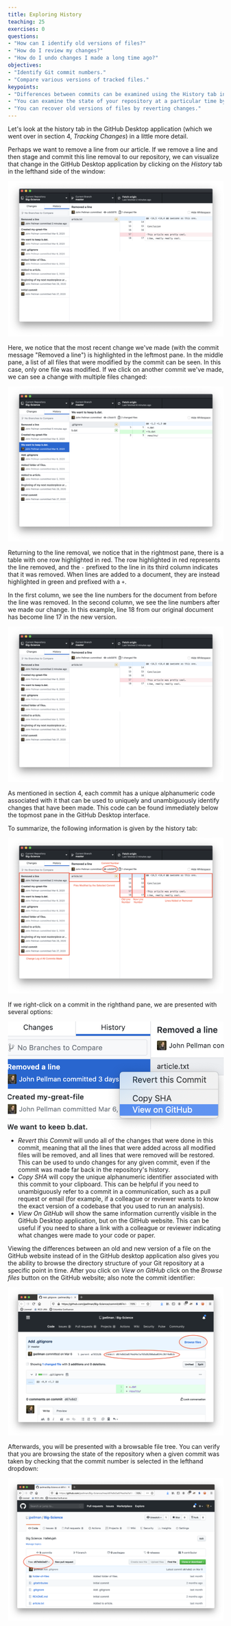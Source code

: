 ```yaml
---
title: Exploring History
teaching: 25
exercises: 0
questions:
- "How can I identify old versions of files?"
- "How do I review my changes?"
- "How do I undo changes I made a long time ago?"
objectives:
- "Identify Git commit numbers."
- "Compare various versions of tracked files."
keypoints:
- "Differences between commits can be examined using the History tab in GitHub Desktop.  You can look at diffs on the GitHub website side by side by right-clicking on a commit and then clicking on `View on GitHub`."
- "You can examine the state of your repository at a particular time by clicking `Browse files` when comparing differences between files on GitHub's website."
- "You can recover old versions of files by reverting changes."
---
```


Let's look at the history tab in the GitHub Desktop application (which we went over in section 4, *Tracking Changes*) in a little more detail.

Perhaps we want to remove a line from our article.  If we remove a line and then stage and commit this line removal to our repository, we can visualize that change in the GitHub Desktop application by clicking on the *History* tab in the lefthand side of the window:

![githistory1](../fig/git-history-1.png)

Here, we notice that the most recent change we've made (with the commit message "Removed a line") is highlighted in the leftmost pane.  In the middle pane, a list of all files that were modified by the commit can be seen.  In this case, only one file was modified.  If we click on another commit we've made, we can see a change with multiple files changed:

![githistory2](../fig/git-history-2.png)

Returning to the line removal, we notice that in the rightmost pane, there is a table with one row highlighted in red.  The row highlighted in red represents the line removed, and the `-` prefixed to the line in its third column indicates that it was removed.  When lines are added to a document, they are instead highlighted in green and prefixed with a `+`.

In the first column, we see the line numbers for the document from before the line was removed.  In the second column, we see the line numbers after we made our change.  In this example, line 18 from our original document has become line 17 in the new version.

![githistory2](../fig/git-history-1.png)

As mentioned in section 4, each commit has a unique alphanumeric code associated with it that can be used to uniquely and unambiguously identify changes that have been made.  This code can be found immediately below the topmost pane in the GitHub Desktop interface.

To summarize, the following information is given by the history tab:

![githistory3](../fig/git-history-3.png)

If we right-click on a commit in the righthand pane, we are presented with several options:

![githistory4](../fig/git-history-4.png)

 * *Revert this Commit* will undo all of the changes that were done in this commit, meaning that all the lines that were added across all modified files will be removed, and all lines that were removed will be restored.  This can be used to undo changes for any given commit, even if the commit was made far back in the repository's history.
 * *Copy SHA* will copy the unique alphanumeric identifier associated with this commit to your clipboard.  This can be helpful if you need to unambiguously refer to a commit in a communication, such as a pull request or email (for example, if a colleague or reviewer wants to know the exact version of a codebase that you used to run an analysis).
 * *View On GitHub* will show the same information currently visible in the GitHub Desktop application, but on the GitHub website.  This can be useful if you need to share a link with a colleague or reviewer indicating what changes were made to your code or paper.

Viewing the differences between an old and new version of a file on the GitHub website instead of in the GitHub desktop application also gives you the ability to browse the directory structure of your Git repository at a specific point in time.  After you click on *View on GitHub* click on the *Browse files* button on the GitHub website; also note the commit identifier:

![githistory5](../fig/git-history-5.png)

Afterwards, you will be presented with a browsable file tree.  You can verify that you are browsing the state of the repository when a given commit was taken by checking that the commit number is selected in the lefthand dropdown:

![githistory6](../fig/git-history-6.png)
